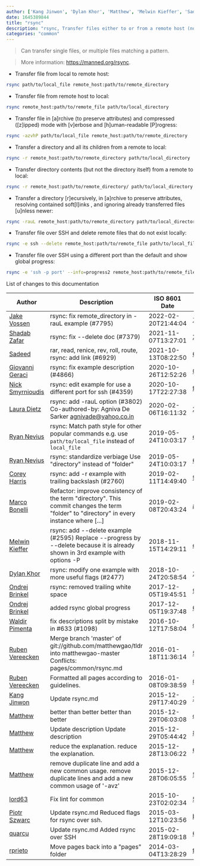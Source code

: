 ```yaml
---
author: ['Kang Jinwon', 'Dylan Khor', 'Matthew', 'Melwin Kieffer', 'Sadeed', 'Laura Dietz', 'Jake Vossen', 'Nick Smyrnioudis', 'Corey Harris', 'Ruben Vereecken', 'Waldir Pimenta', 'Ondrej Brinkel', 'rprieto', 'Giovanni Geraci', 'Ryan Nevius', 'lord63', 'quarcu', 'Marco Bonelli', 'Piotr Szwarc', 'Shadab Zafar']
date: 1645389844
title: "rsync"
description: "rsync, Transfer files either to or from a remote host (not between two remote hosts)."
categories: "common"
---
```

> Can transfer single files, or multiple files matching a pattern.

> More information: <https://manned.org/rsync>.

- Transfer file from local to remote host:

```bash
rsync path/to/local_file remote_host:path/to/remote_directory
```

- Transfer file from remote host to local:

```bash
rsync remote_host:path/to/remote_file path/to/local_directory
```

- Transfer file in [a]rchive (to preserve attributes) and compressed ([z]ipped) mode with [v]erbose and [h]uman-readable [P]rogress:

```bash
rsync -azvhP path/to/local_file remote_host:path/to/remote_directory
```

- Transfer a directory and all its children from a remote to local:

```bash
rsync -r remote_host:path/to/remote_directory path/to/local_directory
```

- Transfer directory contents (but not the directory itself) from a remote to local:

```bash
rsync -r remote_host:path/to/remote_directory/ path/to/local_directory
```

- Transfer a directory [r]ecursively, in [a]rchive to preserve attributes, resolving contained soft[l]inks , and ignoring already transferred files [u]nless newer:

```bash
rsync -rauL remote_host:path/to/remote_directory path/to/local_directory
```

- Transfer file over SSH and delete remote files that do not exist locally:

```bash
rsync -e ssh --delete remote_host:path/to/remote_file path/to/local_file
```

- Transfer file over SSH using a different port than the default and show global progress:

```bash
rsync -e 'ssh -p port' --info=progress2 remote_host:path/to/remote_file path/to/local_file
```
List of changes to this documentation


Author | Description | ISO 8601 Date | GitHub link
------|-----|-----|-----
[Jake Vossen](mailto:jake@vossen.dev) | rsync: fix remote_directory in -rauL example (#7795) | 2022-02-20T21:44:04 | [1b9e38cb1bc6](https://github.com/tldr-pages/tldr/commit/1b9e38cb1bc6aba7c6ac315759483e138bb749c8)
[Shadab Zafar](mailto:dufferzafar0@gmail.com) | rsync: fix --delete doc (#7379) | 2021-11-07T13:27:01 | [2860c8019645](https://github.com/tldr-pages/tldr/commit/2860c801964518c8a2b606445349ca6910c66562)
[Sadeed](mailto:sadeeedw@gmail.com) | rar, read, renice, rev, roll, route, rsync: add link (#6929) | 2021-10-13T08:22:50 | [6583ef2421da](https://github.com/tldr-pages/tldr/commit/6583ef2421da704fdb94b1acb67c70936ccb5ddf)
[Giovanni Geraci](mailto:geraci.giovanni@gmail.com) | rsync: fix example description (#4866) | 2020-10-26T12:52:26 | [0162480727a3](https://github.com/tldr-pages/tldr/commit/0162480727a38d551ee2b1474d8f2c048028f2bb)
[Nick Smyrnioudis](mailto:32795986+NickSmyr@users.noreply.github.com) | rsync: edit example for use a different port for ssh (#4359) | 2020-10-17T22:27:38 | [fe00e563984a](https://github.com/tldr-pages/tldr/commit/fe00e563984abd16a839cd986c0b3b1c0d1e00c8)
[Laura Dietz](mailto:dietz@cs.unh.edu) | rsync: add -rauL option (#3802) Co-authored-by: Agniva De Sarker <agnivade@yahoo.co.in> | 2020-02-06T16:11:32 | [206e00387d23](https://github.com/tldr-pages/tldr/commit/206e00387d2382e1e2a93bebce2bd09cddae9cf5)
[Ryan Nevius](mailto:ryanevius@gmail.com) | rsync: Match path style for other popular commands e.g. use `path/to/local_file` instead of `local_file` | 2019-05-24T10:03:17 | [e9ad70e30cec](https://github.com/tldr-pages/tldr/commit/e9ad70e30cec94494a863bb2e2aca77da819eefd)
[Ryan Nevius](mailto:ryanevius@gmail.com) | rsync: standardize verbiage Use "directory" instead of "folder" | 2019-05-24T10:03:17 | [6f876373a185](https://github.com/tldr-pages/tldr/commit/6f876373a185335973970d2cd58f907b4fb343e7)
[Corey Harris](mailto:daswerth@gmail.com) | rsync: add -r example with trailing backslash (#2760) | 2019-02-11T14:49:40 | [94230238de48](https://github.com/tldr-pages/tldr/commit/94230238de48343455360062c958573ecc8e65cd)
[Marco Bonelli](mailto:mb5.marcob@gmail.com) | Refactor: improve consistency of the term "directory". This commit changes the term "folder" to "directory" in every instance where [...] | 2019-02-08T20:43:24 | [ac4094e0ad70](https://github.com/tldr-pages/tldr/commit/ac4094e0ad70a6be2163b06d24b53992b93aee4f)
[Melwin Kieffer](mailto:melwinkieffer@gmail.com) | rsync: add --delete example (#2595) Replace --progress by --delete because it is already shown in 3rd example with options -P | 2018-11-15T14:29:11 | [ebb543966627](https://github.com/tldr-pages/tldr/commit/ebb5439666278b3aa8af7c09333a510b8c1d63b6)
[Dylan Khor](mailto:thekhord@gmail.com) | rsync: modify one example with more useful flags (#2477) | 2018-10-24T20:58:54 | [25441c625106](https://github.com/tldr-pages/tldr/commit/25441c625106bbd0a900d9f03bacb035473ac362)
[Ondrej Brinkel](mailto:der-On@users.noreply.github.com) | rsync: removed trailing white space | 2017-12-05T19:45:51 | [915bec1e0031](https://github.com/tldr-pages/tldr/commit/915bec1e0031f661a151ecefe0855638135e4b0c)
[Ondrej Brinkel](mailto:der-On@users.noreply.github.com) | added rsync global progress | 2017-12-05T19:37:48 | [6b953f6a20cf](https://github.com/tldr-pages/tldr/commit/6b953f6a20cf1792fac0a54921ed9fee7e052d34)
[Waldir Pimenta](mailto:waldyrious@gmail.com) | fix descriptions split by mistake in #633 (#1098) | 2016-10-12T17:58:04 | [c15d705d4007](https://github.com/tldr-pages/tldr/commit/c15d705d4007cc9adfa737a0ec6b88bef56656a8)
[Ruben Vereecken](mailto:rubenvereecken@gmail.com) | Merge branch 'master' of git://github.com/matthewgao/tldr into matthewgao-master Conflicts: pages/common/rsync.md | 2016-01-18T11:36:14 | [5f1ce2c2d263](https://github.com/tldr-pages/tldr/commit/5f1ce2c2d2631b3112e3832ece6184fb0c430458)
[Ruben Vereecken](mailto:rubenvereecken@gmail.com) | Formatted all pages according to guidelines. | 2016-01-08T09:38:59 | [066582e8eab5](https://github.com/tldr-pages/tldr/commit/066582e8eab57bce9861cc8d379e158d61f1cc95)
[Kang Jinwon](mailto:kjwonmail@gmail.com) | Update rsync.md | 2015-12-29T17:40:29 | [3b6153bf96b4](https://github.com/tldr-pages/tldr/commit/3b6153bf96b4bf0eaa9e1385d6257a1cb8c2e252)
[Matthew](mailto:matthewgao@gmail.com) | better than better better than better | 2015-12-29T06:03:08 | [d693904250ae](https://github.com/tldr-pages/tldr/commit/d693904250aeb8a22e91631f20703deca5efe47d)
[Matthew](mailto:matthewgao@gmail.com) | Update description Update description | 2015-12-29T05:44:42 | [86321bcb0e5a](https://github.com/tldr-pages/tldr/commit/86321bcb0e5af9e5f48a4dc3477281b091c229d0)
[Matthew](mailto:matthewgao@gmail.com) | reduce the explanation. reduce the explanation. | 2015-12-28T13:06:22 | [67e4f1351614](https://github.com/tldr-pages/tldr/commit/67e4f1351614e278a84ebf0b5ddd03bc3cb3291c)
[Matthew](mailto:matthewgao@gmail.com) | remove duplicate line and add a new common usage. remove duplicate lines and add a new common usage of '-avz' | 2015-12-28T06:05:55 | [5b80fe345f8a](https://github.com/tldr-pages/tldr/commit/5b80fe345f8af8a018e29bd4754e35d682cf809c)
[lord63](mailto:lord63.j@gmail.com) | Fix lint for common | 2015-10-23T02:02:34 | [56a7cba6568f](https://github.com/tldr-pages/tldr/commit/56a7cba6568fcdaaeca2ddf0b80341cfc7de6285)
[Piotr Szwarc](mailto:quarcu@users.noreply.github.com) | Update rsync.md Reduced flags for rsync over ssh. | 2015-03-12T10:23:56 | [bacc874cab3a](https://github.com/tldr-pages/tldr/commit/bacc874cab3a6a897d5c3a3863e720b706f839db)
[quarcu](mailto:quarcu@users.noreply.github.com) | Update rsync.md Added rsync over SSH | 2015-02-28T19:09:18 | [65abc7f38d63](https://github.com/tldr-pages/tldr/commit/65abc7f38d63b66305e3725b2597d6fc20c1fe23)
[rprieto](mailto:choicesmade@gmail.com) | Move pages back into a "pages" folder | 2014-03-04T13:28:29 | [f00bf64426a7](https://github.com/tldr-pages/tldr/commit/f00bf64426a792ee3aac792f9c0aec3f8b1eaa7d)

